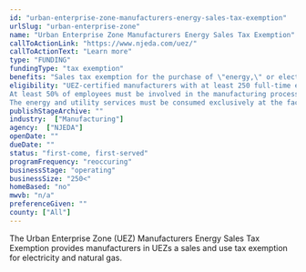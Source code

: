 ```yaml
---
id: "urban-enterprise-zone-manufacturers-energy-sales-tax-exemption"
urlSlug: "urban-enterprise-zone"
name: "Urban Enterprise Zone Manufacturers Energy Sales Tax Exemption"
callToActionLink: "https://www.njeda.com/uez/"
callToActionText: "Learn more"
type: "FUNDING"
fundingType: "tax exemption"
benefits: "Sales tax exemption for the purchase of \"energy,\" or electricity and natural gas, for use at the facility."
eligibility: "UEZ-certified manufacturers with at least 250 full-time employees. 
At least 50% of employees must be involved in the manufacturing process. 
The energy and utility services must be consumed exclusively at the facility."
publishStageArchive: ""
industry:  ["Manufacturing"]
agency:  ["NJEDA"]
openDate: ""
dueDate: ""
status: "first-come, first-served"
programFrequency: "reoccuring"
businessStage: "operating"
businessSize: "250<"
homeBased: "no"
mwvb: "n/a"
preferenceGiven: ""
county: ["All"]
---
```


The Urban Enterprise Zone (UEZ) Manufacturers Energy Sales Tax Exemption provides manufacturers in UEZs a sales and use tax exemption for electricity and natural gas.
